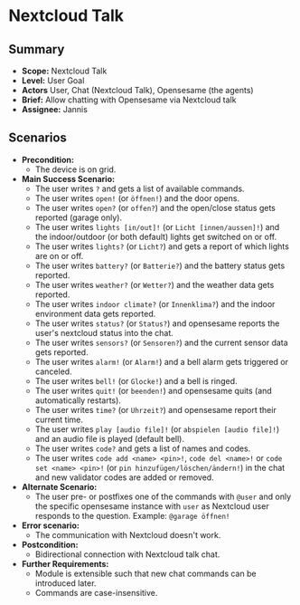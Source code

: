 # Nextcloud Talk

## Summary

- **Scope:** Nextcloud Talk
- **Level:** User Goal
- **Actors** User, Chat (Nextcloud Talk), Opensesame (the agents)
- **Brief:** Allow chatting with Opensesame via Nextcloud talk
- **Assignee:** Jannis

## Scenarios

- **Precondition:** 
  - The device is on grid.
- **Main Success Scenario:** 
  - The user writes `?` and gets a list of available commands.
  - The user writes `open!` (or `öffnen!`) and the door opens.
  - The user writes `open?` (or `offen?`) and the open/close status gets reported (garage only).
  - The user writes `lights [in/out]!` (or `Licht [innen/aussen]!`) and the indoor/outdoor (or both default) lights get switched on or off.
  - The user writes `lights?` (or `Licht?`) and gets a report of which lights are on or off.
  - The user writes `battery?` (or `Batterie?`) and the battery status gets reported.
  - The user writes `weather?` (or `Wetter?`) and the weather data gets reported.
  - The user writes `indoor climate?` (or `Innenklima?`) and the indoor environment data gets reported.
  - The user writes `status?` (or `Status?`) and opensesame reports the user's nextcloud status into the chat.
  - The user writes `sensors?` (or `Sensoren?`) and the current sensor data gets reported.
  - The user writes `alarm!` (or `Alarm!`) and a bell alarm gets triggered or canceled.
  - The user writes `bell!` (or `Glocke!`) and a bell is ringed.
  - The user writes `quit!` (or `beenden!`) and opensesame quits (and automatically restarts).
  - The user writes `time?` (or `Uhrzeit?`) and opensesame report their current time.
  - The user writes `play [audio file]!` (or `abspielen [audio file]!`) and an audio file is played (default bell).
  - The user writes `code?` and gets a list of names and codes.
  - The user writes `code add <name> <pin>!`, `code del <name>!` or `code set <name> <pin>!` (or `pin hinzufügen/löschen/ändern!`) in the chat and new validator codes are added or removed.
- **Alternate Scenario:** 
  - The user pre- or postfixes one of the commands with `@user` and only the specific opensesame instance with `user` as Nextcloud user responds to the question.
    Example: `@garage öffnen!`
- **Error scenario:**
  - The communication with Nextcloud doesn't work.
- **Postcondition:**
  - Bidirectional connection with Nextcloud talk chat.
- **Further Requirements:**
  - Module is extensible such that new chat commands can be introduced later.
  - Commands are case-insensitive.
